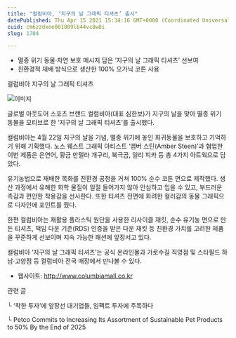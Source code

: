 ```yaml
---
title: "컬럼비아, ‘지구의 날 그래픽 티셔츠’ 출시"
datePublished: Thu Apr 15 2021 15:34:16 GMT+0000 (Coordinated Universal Time)
cuid: cm6zzdxee001809lb44vc8w8i
slug: 1704

---
```



- 멸종 위기 동물·자연 보호 메시지 담은 ‘지구의 날 그래픽 티셔츠’ 선보여
- 친환경적 재배 방식으로 생산한 100% 오가닉 코튼 사용

컬럼비아 지구의 날 그래픽 티셔츠

![이미지](https://cdn.hashnode.com/res/hashnode/image/upload/v1739248054677/cc3200a6-4bf9-4246-a2bc-91d0f98c873f.jpeg)

글로벌 아웃도어 스포츠 브랜드 컬럼비아(대표 심한보)가 지구의 날을 맞아 멸종 위기 동물을 모티브로 한 ‘지구의 날 그래픽 티셔츠’를 출시했다.

컬럼비아는 4월 22일 지구의 날을 기념, 멸종 위기에 놓인 희귀동물을 보호하고 기억하기 위해 기획했다. 노스 웨스트 그래픽 아티스트 ‘앰버 스틴(Amber Steen)’과 협업한 이번 제품은 은연어, 황금 만텔라 개구리, 북극곰, 일리 피카 등 총 4가지 아트웍으로 담았다.

유기농법으로 재배한 목화를 친환경 공정을 거쳐 100% 순수 코튼 면으로 제작했다. 생산 과정에서 유해한 화학 물질이 일절 들어가지 않아 안심하고 입을 수 있고, 부드러운 촉감과 편안한 착용감을 선사한다. 또한 티셔츠 전면에 화려한 컬러감의 동물 그래픽으로 디자인에 포인트를 줬다.

한편 컬럼비아는 재활용 플라스틱 원단을 사용한 리사이클 재킷, 순수 유기농 면으로 만든 티셔츠, 책임 다운 기준(RDS) 인증을 받은 다운 재킷 등 친환경 가치를 고려한 제품을 꾸준하게 선보이며 지속 가능한 패션에 앞장서고 있다.

컬럼비아 ‘지구의 날 그래픽 티셔츠’는 공식 온라인몰과 가로수길 직영점 및 스타필드 하남·고양점 등 컬럼비아 전국 매장에서 만나볼 수 있다.

- 웹사이트: http://www.columbiamall.co.kr

관련 글

└ ‘착한 투자’에 앞장선 대기업들, 임팩트 투자에 주목하다

└ Petco Commits to Increasing Its Assortment of Sustainable Pet Products to 50% By the End of 2025